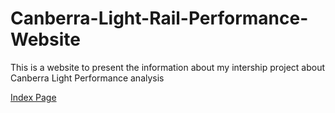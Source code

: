 # Canberra-Light-Rail-Performance-Website
This is a website to present the information about my intership project about Canberra Light Performance analysis

[Index Page](index.html)
